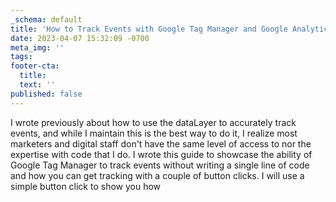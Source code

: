 ```yaml
---
_schema: default
title: 'How to Track Events with Google Tag Manager and Google Analytics: No Code'
date: 2023-04-07 15:32:09 -0700
meta_img: ''
tags:
footer-cta:
  title:
  text: ''
published: false
---
```

I wrote previously about how to use the dataLayer to accurately track events, and while I maintain this is the best way to do it, I realize most marketers and digital staff don't have the same level of access to nor the expertise with code that I do. I wrote this guide to showcase the ability of Google Tag Manager to track events without writing a single line of code and how you can get tracking with a couple of button clicks. I will use a simple button click to show you how&nbsp;